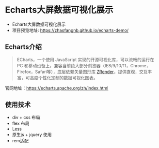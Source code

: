 # Echarts大屏数据可视化展示
- Echarts大屏数据可视化展示
- 项目预览地址:  https://zhaofangnb.github.io/echarts-demo/


## Echarts介绍

> ECharts，一个使用 JavaScript 实现的开源可视化库，可以流畅的运行在 PC 和移动设备上，兼容当前绝大部分浏览器（IE8/9/10/11，Chrome，Firefox，Safari等），底层依赖矢量图形库 [ZRender](https://github.com/ecomfe/zrender)，提供直观，交互丰富，可高度个性化定制的数据可视化图表。

官网地址：<https://echarts.apache.org/zh/index.html>


## 使用技术

- div + css 布局
- flex 布局
- Less
- 原生js + jquery 使用
- rem适配





